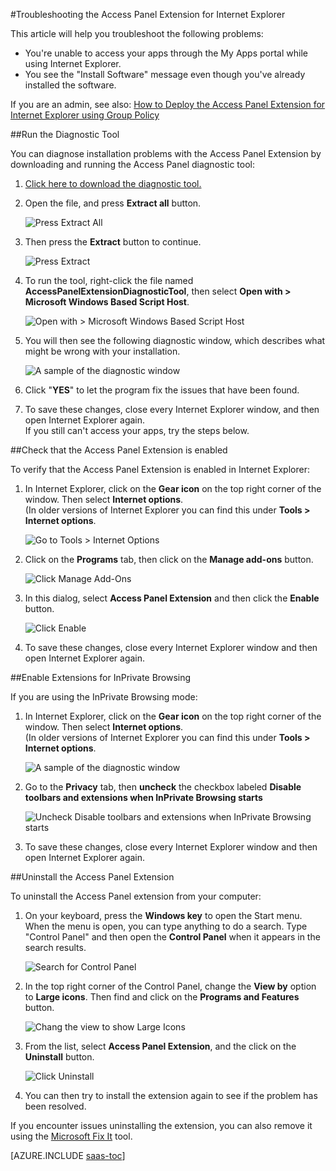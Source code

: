 <properties
   pageTitle="Troubleshooting the Access Panel Extension for Internet Explorer | Microsoft Azure"
   description="How to use group policy to deploy the Internet Explorer add-on for the My Apps portal."
   services="active-directory"
   documentationCenter=""
   authors="liviodlc"
   manager="stevenpo"
   editor=""/>

<tags
   ms.service="active-directory"
   ms.devlang="na"
   ms.topic="article"
   ms.tgt_pltfrm="na"
   ms.workload="identity"
   ms.date="09/28/2015"
   ms.author="liviodlc"/>

#Troubleshooting the Access Panel Extension for Internet Explorer

This article will help you troubleshoot the following problems:

- You're unable to access your apps through the My Apps portal while using Internet Explorer.
- You see the "Install Software" message even though you've already installed the software.

If you are an admin, see also: [How to Deploy the Access Panel Extension for Internet Explorer using Group Policy](active-directory-saas-ie-group-policy.md)

##Run the Diagnostic Tool

You can diagnose installation problems with the Access Panel Extension by downloading and running the Access Panel diagnostic tool:

1. [Click here to download the diagnostic tool.](https://account.activedirectory.windowsazure.com/applications/AccessPanelExtensionDiagnosticTool/AccessPanelExtensionDiagnosticTool.zip)

2. Open the file, and press **Extract all** button.

	![Press Extract All](./media/active-directory-saas-ie-troubleshooting/extract1.png)

3. Then press the **Extract** button to continue.

	![Press Extract](./media/active-directory-saas-ie-troubleshooting/extract2.png)

4. To run the tool, right-click the file named **AccessPanelExtensionDiagnosticTool**, then select **Open with > Microsoft Windows Based Script Host**.

	![Open with > Microsoft Windows Based Script Host](./media/active-directory-saas-ie-troubleshooting/open_tool.png)

5. You will then see the following diagnostic window, which describes what might be wrong with your installation.

	![A sample of the diagnostic window](./media/active-directory-saas-ie-troubleshooting/tool_preview.png)

6. Click "**YES**" to let the program fix the issues that have been found.

7. To save these changes, close every Internet Explorer window, and then open Internet Explorer again.<br />If you still can't access your apps, try the steps below.

##Check that the Access Panel Extension is enabled

To verify that the Access Panel Extension is enabled in Internet Explorer:

1. In Internet Explorer, click on the **Gear icon** on the top right corner of the window. Then select **Internet options**.<br />(In older versions of Internet Explorer you can find this under **Tools > Internet options**.

	![Go to Tools > Internet Options](./media/active-directory-saas-ie-troubleshooting/internetoptions.png)

2. Click on the **Programs** tab, then click on the **Manage add-ons** button.

	![Click Manage Add-Ons](./media/active-directory-saas-ie-troubleshooting/internetoptions_programs.png)

3. In this dialog, select **Access Panel Extension** and then click the **Enable** button.

	![Click Enable](./media/active-directory-saas-ie-troubleshooting/enableaddon.png)

4. To save these changes, close every Internet Explorer window and then open Internet Explorer again.

##Enable Extensions for InPrivate Browsing

If you are using the InPrivate Browsing mode:

1. In Internet Explorer, click on the **Gear icon** on the top right corner of the window. Then select **Internet options**.<br />(In older versions of Internet Explorer you can find this under **Tools > Internet options**.

	![A sample of the diagnostic window](./media/active-directory-saas-ie-troubleshooting/inprivateoptions.png)

2. Go to the **Privacy** tab, then **uncheck** the checkbox labeled **Disable toolbars and extensions when InPrivate Browsing starts**</p>

	![Uncheck Disable toolbars and extensions when InPrivate Browsing starts](./media/active-directory-saas-ie-troubleshooting/enabletoolbars.png)

3. To save these changes, close every Internet Explorer window and then open Internet Explorer again.

##Uninstall the Access Panel Extension

To uninstall the Access Panel extension from your computer:

1. On your keyboard, press the **Windows key** to open the Start menu. When the menu is open, you can type anything to do a search. Type "Control Panel" and then open the **Control Panel** when it appears in the search results.

	![Search for Control Panel](./media/active-directory-saas-ie-troubleshooting/search_sm.png)

2. In the top right corner of the Control Panel, change the **View by** option to **Large icons**. Then find and click on the **Programs and Features** button.

	![Chang the view to show Large Icons](./media/active-directory-saas-ie-troubleshooting/control_panel.png)

3. From the list, select **Access Panel Extension**, and the click on the **Uninstall** button.

	![Click Uninstall](./media/active-directory-saas-ie-troubleshooting/uninstall.png)

4. You can then try to install the extension again to see if the problem has been resolved.

If you encounter issues uninstalling the extension, you can also remove it using the [Microsoft Fix It](https://go.microsoft.com/?linkid=9779673) tool.

[AZURE.INCLUDE [saas-toc](../../includes/active-directory-saas-toc.md)]
